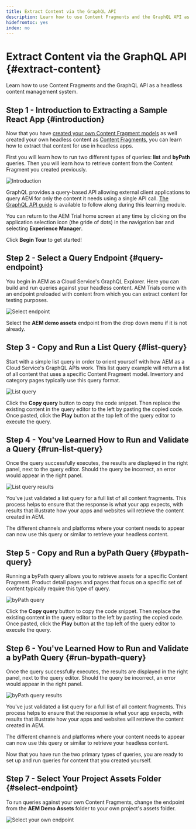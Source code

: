 ```yaml
---
title: Extract Content via the GraphQL API
description: Learn how to use Content Fragments and the GraphQL API as a headless content management system.
hidefromtoc: yes
index: no
---
```


# Extract Content via the GraphQL API {#extract-content}

Learn how to use Content Fragments and the GraphQL API as a headless content management system.

## Step 1 - Introduction to Extracting a Sample React App {#introduction}

Now that you have [created your own Content Fragment models](content-structure.md) as well created your own headless content as [Content Fragments,](create-content.md) you can learn how to extract that content for use in headless apps.

First you will learn how to run two different types of queries: **list** and **byPath** queries. Then you will learn how to retrieve content from the Content Fragment you created previously.

![Introduction](assets/extract-content/step-1.png)

GraphQL provides a query-based API allowing external client applications to query AEM for only the content it needs using a single API call. [The GraphQL API guide](https://experienceleague.adobe.com/docs/experience-manager-learn/getting-started-with-aem-headless/graphql/multi-step/explore-graphql-api.html) is available to follow along during this learning module.

You can return to the AEM Trial home screen at any time by clicking on the application selection icon (the gride of dots) in the navigation bar and selecting **Experience Manager**.

Click **Begin Tour** to get started!

## Step 2 - Select a Query Endpoint {#query-endpoint}

You begin in AEM as a Cloud Service's GraphQL Explorer. Here you can build and run queries against your headless content. AEM Trials come with an endpoint preloaded with content from which you can extract content for testing purposes.

![Select endpoint](assets/extract-content/step-2.png)

Select the **AEM demo assets** endpoint from the drop down menu if it is not already.

## Step 3 - Copy and Run a List Query {#list-query}

Start with a simple list query in order to orient yourself with how AEM as a Cloud Service's GraphQL APIs work. This list query example will return a list of all content that uses a specific Content Fragment model. Inventory and category pages typically use this query format.

![List query](assets/extract-content/step-3.png)

Click the **Copy query** button to copy the code snippet. Then replace the existing content in the query editor to the left by pasting the copied code. Once pasted, click the **Play** button at the top left of the query editor to execute the query.

## Step 4 - You've Learned How to Run and Validate a Query {#run-list-query}

Once the query successfully executes, the results are displayed in the right panel, next to the query editor. Should the query be incorrect, an error would appear in the right panel.

![List query results](assets/extract-content/step-4.png)

You've just validated a list query for a full list of all content fragments. This process helps to ensure that the response is what your app expects, with results that illustrate how your apps and websites will retrieve the content created in AEM. 

The different channels and platforms where your content needs to appear can now use this query or similar to retrieve your headless content.

## Step 5 - Copy and Run a byPath Query {#bypath-query}

Running a byPath query allows you to retrieve assets for a specific Content Fragment. Product detail pages and pages that focus on a specific set of content typically require this type of query.

![byPath query](assets/extract-content/step-5.png)

Click the **Copy query** button to copy the code snippet. Then replace the existing content in the query editor to the left by pasting the copied code. Once pasted, click the **Play** button at the top left of the query editor to execute the query.

## Step 6 - You've Learned How to Run and Validate a byPath Query {#run-bypath-query}

Once the query successfully executes, the results are displayed in the right panel, next to the query editor. Should the query be incorrect, an error would appear in the right panel.

![byPath query results](assets/extract-content/step-6.png)

You've just validated a list query for a full list of all content fragments. This process helps to ensure that the response is what your app expects, with results that illustrate how your apps and websites will retrieve the content created in AEM. 

The different channels and platforms where your content needs to appear can now use this query or similar to retrieve your headless content.

Now that you have run the two primary types of queries, you are ready to set up and run queries for content that you created yourself.

## Step 7 - Select Your Project Assets Folder {#select-endpoint}

To run queries against your own Content Fragments, change the endpoint from the **AEM Demo Assets** folder to your own project's assets folder.

![Select your own endpoint](assets/extract-content/step-7.png)

